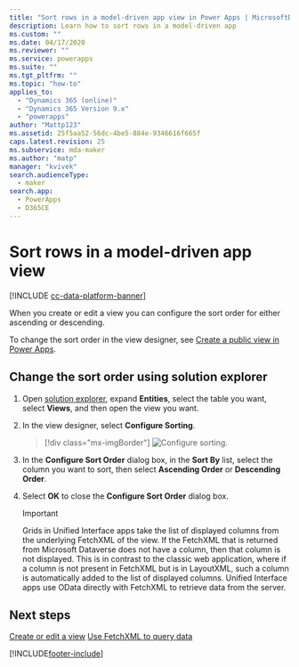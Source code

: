 ```yaml
---
title: "Sort rows in a model-driven app view in Power Apps | MicrosoftDocs"
description: Learn how to sort rows in a model-driven app
ms.custom: ""
ms.date: 04/17/2020
ms.reviewer: ""
ms.service: powerapps
ms.suite: ""
ms.tgt_pltfrm: ""
ms.topic: "how-to"
applies_to: 
  - "Dynamics 365 (online)"
  - "Dynamics 365 Version 9.x"
  - "powerapps"
author: "Mattp123"
ms.assetid: 25f5aa52-56dc-4be5-884e-9346616f665f
caps.latest.revision: 25
ms.subservice: mda-maker
ms.author: "matp"
manager: "kvivek"
search.audienceType: 
  - maker
search.app: 
  - PowerApps
  - D365CE
---
```

# Sort rows in a model-driven app view

[!INCLUDE [cc-data-platform-banner](../../includes/cc-data-platform-banner.md)]

When you create or edit a view you can configure the sort order for either ascending or descending.

To change the sort order in the view designer, see [Create a public view in Power Apps](create-edit-views-app-designer.md#create-a-public-view-in-power-apps).

## Change the sort order using solution explorer

1.  Open [solution explorer](advanced-navigation.md#solution-explorer), expand **Entities**, select the table you want, select **Views**, and then open the view you want.

2.  In the view designer, select **Configure Sorting**.  

    > [!div class="mx-imgBorder"] 
    > ![Configure sorting.](media/configure-sorting.png "Configure sorting")
  
3.  In the **Configure Sort Order** dialog box, in the **Sort By** list, select the column you want to sort, then select **Ascending Order** or **Descending Order**.  
  
4.  Select **OK** to close the **Configure Sort Order** dialog box. 

    > [!IMPORTANT]
    > Grids in Unified Interface apps take the list of displayed columns from the underlying FetchXML of the view. If the FetchXML that is returned from Microsoft Dataverse does not have a column, then that column is not displayed. This is in contrast to the classic web application, where if a column is not present in FetchXML but is in LayoutXML, such a column is automatically added to the list of displayed columns. Unified Interface apps use OData directly with FetchXML to retrieve data from the server.

## Next steps
[Create or edit a view](create-edit-views.md)
[Use FetchXML to query data](../../developer/data-platform/use-fetchxml-construct-query.md)


[!INCLUDE[footer-include](../../includes/footer-banner.md)]